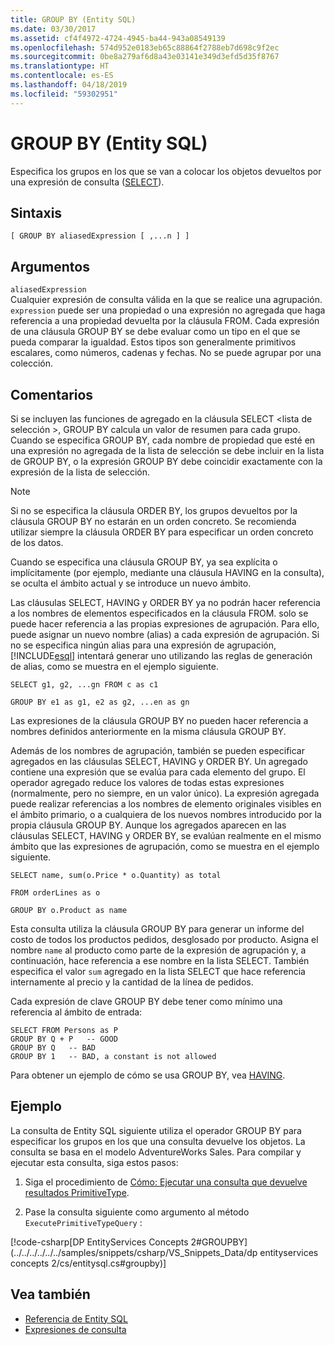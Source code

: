 ```yaml
---
title: GROUP BY (Entity SQL)
ms.date: 03/30/2017
ms.assetid: cf4f4972-4724-4945-ba44-943a08549139
ms.openlocfilehash: 574d952e0183eb65c88864f2788eb7d698c9f2ec
ms.sourcegitcommit: 0be8a279af6d8a43e03141e349d3efd5d35f8767
ms.translationtype: HT
ms.contentlocale: es-ES
ms.lasthandoff: 04/18/2019
ms.locfileid: "59302951"
---
```

# <a name="group-by-entity-sql"></a>GROUP BY (Entity SQL)
Especifica los grupos en los que se van a colocar los objetos devueltos por una expresión de consulta ([SELECT](../../../../../../docs/framework/data/adonet/ef/language-reference/select-entity-sql.md)).  
  
## <a name="syntax"></a>Sintaxis  
  
```  
[ GROUP BY aliasedExpression [ ,...n ] ]  
```  
  
## <a name="arguments"></a>Argumentos  
 `aliasedExpression`  
 Cualquier expresión de consulta válida en la que se realice una agrupación. `expression` puede ser una propiedad o una expresión no agregada que haga referencia a una propiedad devuelta por la cláusula FROM. Cada expresión de una cláusula GROUP BY se debe evaluar como un tipo en el que se pueda comparar la igualdad. Estos tipos son generalmente primitivos escalares, como números, cadenas y fechas. No se puede agrupar por una colección.  
  
## <a name="remarks"></a>Comentarios  
 Si se incluyen las funciones de agregado en la cláusula SELECT \<lista de selección >, GROUP BY calcula un valor de resumen para cada grupo. Cuando se especifica GROUP BY, cada nombre de propiedad que esté en una expresión no agregada de la lista de selección se debe incluir en la lista de GROUP BY, o la expresión GROUP BY debe coincidir exactamente con la expresión de la lista de selección.  
  
> [!NOTE]
>  Si no se especifica la cláusula ORDER BY, los grupos devueltos por la cláusula GROUP BY no estarán en un orden concreto. Se recomienda utilizar siempre la cláusula ORDER BY para especificar un orden concreto de los datos.  
  
 Cuando se especifica una cláusula GROUP BY, ya sea explícita o implícitamente (por ejemplo, mediante una cláusula HAVING en la consulta), se oculta el ámbito actual y se introduce un nuevo ámbito.  
  
 Las cláusulas SELECT, HAVING y ORDER BY ya no podrán hacer referencia a los nombres de elementos especificados en la cláusula FROM. solo se puede hacer referencia a las propias expresiones de agrupación. Para ello, puede asignar un nuevo nombre (alias) a cada expresión de agrupación. Si no se especifica ningún alias para una expresión de agrupación, [!INCLUDE[esql](../../../../../../includes/esql-md.md)] intentará generar uno utilizando las reglas de generación de alias, como se muestra en el ejemplo siguiente.  
  
 `SELECT g1, g2, ...gn FROM c as c1`  
  
 `GROUP BY e1 as g1, e2 as g2, ...en as gn`  
  
 Las expresiones de la cláusula GROUP BY no pueden hacer referencia a nombres definidos anteriormente en la misma cláusula GROUP BY.  
  
 Además de los nombres de agrupación, también se pueden especificar agregados en las cláusulas SELECT, HAVING y ORDER BY. Un agregado contiene una expresión que se evalúa para cada elemento del grupo. El operador agregado reduce los valores de todas estas expresiones (normalmente, pero no siempre, en un valor único). La expresión agregada puede realizar referencias a los nombres de elemento originales visibles en el ámbito primario, o a cualquiera de los nuevos nombres introducido por la propia cláusula GROUP BY. Aunque los agregados aparecen en las cláusulas SELECT, HAVING y ORDER BY, se evalúan realmente en el mismo ámbito que las expresiones de agrupación, como se muestra en el ejemplo siguiente.  
  
 `SELECT name, sum(o.Price * o.Quantity) as total`  
  
 `FROM orderLines as o`  
  
 `GROUP BY o.Product as name`  
  
 Esta consulta utiliza la cláusula GROUP BY para generar un informe del costo de todos los productos pedidos, desglosado por producto. Asigna el nombre `name` al producto como parte de la expresión de agrupación y, a continuación, hace referencia a ese nombre en la lista SELECT. También especifica el valor `sum` agregado en la lista SELECT que hace referencia internamente al precio y la cantidad de la línea de pedidos.  
  
 Cada expresión de clave GROUP BY debe tener como mínimo una referencia al ámbito de entrada:  
  
```  
SELECT FROM Persons as P  
GROUP BY Q + P   -- GOOD  
GROUP BY Q   -- BAD  
GROUP BY 1   -- BAD, a constant is not allowed  
```  
  
 Para obtener un ejemplo de cómo se usa GROUP BY, vea [HAVING](../../../../../../docs/framework/data/adonet/ef/language-reference/having-entity-sql.md).  
  
## <a name="example"></a>Ejemplo  
 La consulta de Entity SQL siguiente utiliza el operador GROUP BY para especificar los grupos en los que una consulta devuelve los objetos. La consulta se basa en el modelo AdventureWorks Sales. Para compilar y ejecutar esta consulta, siga estos pasos:  
  
1. Siga el procedimiento de [Cómo: Ejecutar una consulta que devuelve resultados PrimitiveType](../../../../../../docs/framework/data/adonet/ef/how-to-execute-a-query-that-returns-primitivetype-results.md).  
  
2. Pase la consulta siguiente como argumento al método `ExecutePrimitiveTypeQuery` :  
  
 [!code-csharp[DP EntityServices Concepts 2#GROUPBY](../../../../../../samples/snippets/csharp/VS_Snippets_Data/dp entityservices concepts 2/cs/entitysql.cs#groupby)]  
  
## <a name="see-also"></a>Vea también

- [Referencia de Entity SQL](../../../../../../docs/framework/data/adonet/ef/language-reference/entity-sql-reference.md)
- [Expresiones de consulta](../../../../../../docs/framework/data/adonet/ef/language-reference/query-expressions-entity-sql.md)
